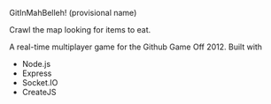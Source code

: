 GitInMahBelleh! (provisional name)

Crawl the map looking for items to eat.

A real-time multiplayer game for the Github Game Off 2012. Built with
- Node.js
- Express
- Socket.IO
- CreateJS